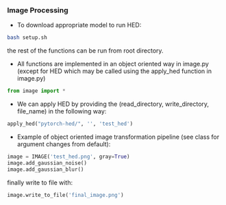 ### Image Processing


- To download appropriate model to run HED:
```bash
bash setup.sh
```
the rest of the functions can be run from root directory.

- All functions are implemented in an object oriented way in image.py (except for HED which may be called using the apply_hed function in image.py)
```python
from image import *
```

- We can apply HED by providing the (read_directory, write_directory, file_name) in the following way:
```python
apply_hed("pytorch-hed/", '', 'test_hed')
```
- Example of object oriented image transformation pipeline (see class for argument changes from default):
```python
image = IMAGE('test_hed.png', gray=True)
image.add_gaussian_noise()
image.add_gaussian_blur()
```

finally write to file with:
```python
image.write_to_file('final_image.png')
```
